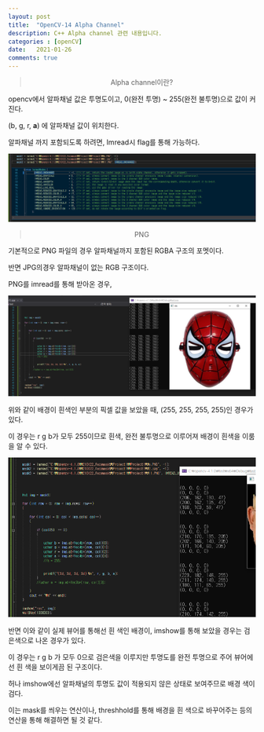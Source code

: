 ```yaml
---
layout: post
title:  "OpenCV-14 Alpha Channel"
description: C++ Alpha channel 관련 내용입니다.
categories : [openCV]
date:   2021-01-26
comments: true
---
```


<blockquote align="center">  Alpha channel이란? </blockquote>


opencv에서 알파채널 값은 투명도이고, 0(완전 투명) ~ 255(완전 불투명)으로 값이 커진다.

(b, g, r, **a**) 에 알파채널 값이 위치한다.

알파채널 까지 포함되도록 하려면, Imread시 flag를 통해 가능하다.

![1](/assets/img/OpenCV/210126/1.PNG)


<blockquote align="center"> PNG  </blockquote>

기본적으로 PNG 파일의 경우 알파채널까지 포함된 RGBA 구조의 포멧이다.

반면 JPG의경우 알파채널이 없는 RGB 구조이다.

PNG를 imread를 통해 받아온 경우, 

![1](/assets/img/OpenCV/210126/2.PNG)

위와 같이 배경이 흰색인 부분의 픽셀 값을 보았을 때, (255, 255, 255, 255)인 경우가 있다.

이 경우는 r g b가 모두 255이므로 흰색, 완전 불투명으로 이루어져 배경이 흰색을 이룸을 알 수 있다.


![1](/assets/img/OpenCV/210126/3.PNG)


반면 이와 같이 실제 뷰어를 통해선 흰 색인 배경이, imshow를 통해 보았을 경우는 검은색으로 나온 경우가 있다.

이 경우는 r g b 가 모두 0으로 검은색을 이루지만 투명도를 완전 투명으로 주어 뷰어에선 흰 색을 보이게끔 된 구조이다.

허나 imshow에선 알파채널의 투명도 값이 적용되지 않은 상태로 보여주므로 배경 색이 검다.

이는 mask를 씌우는 연산이나, threshhold를 통해 배경을 흰 색으로 바꾸어주는 등의 연산을 통해 해결하면 될 것 같다.
